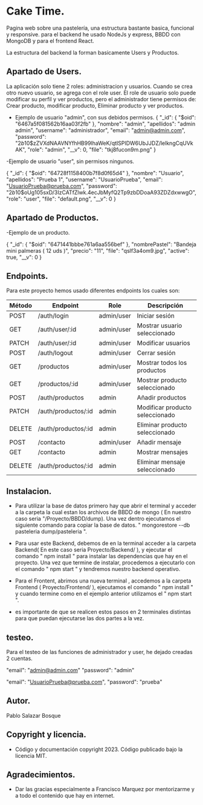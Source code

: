 # Cake Time.

Pagina web sobre una pastelería, una estructura bastante basica, funcional y responsive.
para el backend he usado NodeJs y express, BBDD con MongoDB y para el frontend React.

La estructura del backend la forman basicamente Users y Productos.

## Apartado de Users.

La aplicación solo tiene 2 roles: administracion y usuarios. Cuando se crea otro nuevo usuario, se agrega con el role user.
El role de usuario solo puede modificar su perfil y ver productos, pero el administrador
tiene permisos de: Crear producto, modificar producto, Eliminar producto y ver productos.

- Ejemplo de usuario "admin", con sus debidos permisos.
{
  "_id": {
    "$oid": "6467a5f081562b16aa03f2fb"
  },
  "nombre": "admin",
  "apellidos": "admin admin",
  "username": "administrador",
  "email": "admin@admin.com",
  "password": "$2b$10$zZVXdNAAVNYfhHB99lhaWeK/qtISPIDW6UbJJDZ/lelkngCqUVkAK",
  "role": "admin",
  "__v": 0,
  "file": "tkj8fucon9m.png"
}

-Ejemplo de usuario "user", sin permisos ningunos.

{
  "_id": {
    "$oid": "64728f1158400b7f8d0f65d4"
  },
  "nombre": "Usuario",
  "apellidos": "Prueba 1",
  "username": "UsuarioPrueba",
  "email": "UsuarioPrueba@prueba.com",
  "password": "$2b$10$oUg105sxD/3IzCATfZlwk.4ecJbMyfQ2Tp9zbDDoaA93ZDZdxwwgO",
  "role": "user",
  "file": "default.png",
  "__v": 0
}

## Apartado de Productos.

-Ejemplo de un producto.

{
  "_id": {
    "$oid": "6471441bbbe761a6aa556bef"
  },
  "nombrePastel": "Bandeja mini palmeras ( 12 uds )",
  "precio": "11",
  "file": "qslf3a4om9.jpg",
  "active": true,
  "__v": 0
}

## Endpoints.
Para este proyecto hemos usado diferentes endpoints los cuales son:

| Método | Endpoint                            | Role           | Descripción                            |
|--------|-------------------------------------|---------------|----------------------------------------|
| POST   | /auth/login                         | admin/user    | Iniciar sesión                         |
| GET    | /auth/user/:id                      | admin/user    | Mostrar usuario seleccionado           |
| PATCH  | /auth/user/:id                      | admin/user    | Modificar usuarios                     |
| POST   | /auth/logout                        | admin/user    | Cerrar sesión                          |
| GET    | /productos                          | admin/user    | Mostrar todos los productos            |
| GET    | /productos/:id                      | admin/user    | Mostrar producto seleccionado          |
| POST   | /auth/productos                     | admin         | Añadir productos                       |
| PATCH  | /auth/productos/:id                 | admin         | Modificar producto seleccionado        |
| DELETE | /auth/productos/:id                 | admin         | Eliminar producto seleccionado         |
| POST   | /contacto                           | admin/user    | Añadir mensaje                         |
| GET    | /contacto                           | admin         | Mostrar mensajes                       |
| DELETE | /auth/productos/:id                 | admin         | Eliminar mensaje seleccionado          |

## Instalacion.
 - Para utilizar la base de datos primero hay que abrir el terminal y acceder a la carpeta la cual estan los archivos de BBDD de mongo ( En nuestro caso seria "/Proyecto/BBDD/dump).
Una vez dentro ejecutamos el siguiente comando para copiar la base de datos. " mongorestore --db pasteleria dump/pasteleria ".

 - Para usar este Backend, debemos de en la terminal acceder a la carpeta Backend( En este caso seria Proyecto/Backend/ ), y ejecutar el comando " npm install " para instalar las dependencias que hay en el proyecto. Una vez que termine de instalar, procedemos a ejecutarlo con el comando " npm start " y tendremos nuestro backend operativo.

 - Para el Frontent, abrimos una nueva terminal , accedemos a la carpeta Frontend ( Proyecto/Frontend/ ), ejecutamos el comando " npm install " y cuando termine como en el ejemplo anterior utilizamos el " npm start ".

 * es importante de que se realicen estos pasos en 2 terminales distintas para que puedan ejecutarse las dos partes a la vez.

## testeo.

Para el testeo de las funciones de administrador y user, he dejado creadas 2 cuentas.

"email": "admin@admin.com"
"password": "admin"

"email": "UsuarioPrueba@prueba.com",
"password": "prueba"



## Autor.

Pablo Salazar Bosque 

## Copyright y licencia.

- Código y documentación copyright 2023. Código publicado bajo la licencia MIT.

## Agradecimientos.

- Dar las gracias especialmente a Francisco Marquez por mentorizarme y a todo el contenido que hay en internet.
